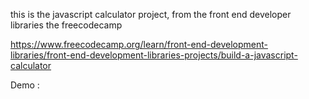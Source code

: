 this is the javascript calculator project, from the front end developer libraries the freecodecamp

https://www.freecodecamp.org/learn/front-end-development-libraries/front-end-development-libraries-projects/build-a-javascript-calculator


Demo : 